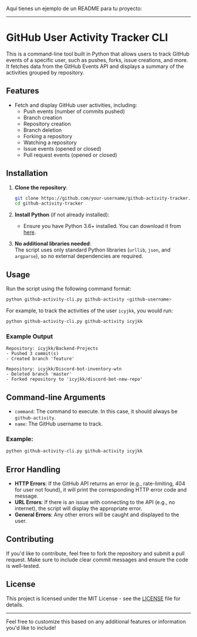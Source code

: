 Aquí tienes un ejemplo de un README para tu proyecto:

---

# GitHub User Activity Tracker CLI

This is a command-line tool built in Python that allows users to track GitHub events of a specific user, such as pushes, forks, issue creations, and more. It fetches data from the GitHub Events API and displays a summary of the activities grouped by repository.

## Features

- Fetch and display GitHub user activities, including:
  - Push events (number of commits pushed)
  - Branch creation
  - Repository creation
  - Branch deletion
  - Forking a repository
  - Watching a repository
  - Issue events (opened or closed)
  - Pull request events (opened or closed)

## Installation

1. **Clone the repository**:
   ```bash
   git clone https://github.com/your-username/github-activity-tracker.git
   cd github-activity-tracker
   ```

2. **Install Python** (if not already installed):  
   - Ensure you have Python 3.6+ installed. You can download it from [here](https://www.python.org/downloads/).

3. **No additional libraries needed**:  
   The script uses only standard Python libraries (`urllib`, `json`, and `argparse`), so no external dependencies are required.

## Usage

Run the script using the following command format:

```bash
python github-activity-cli.py github-activity <github-username>
```

For example, to track the activities of the user `icyjkk`, you would run:

```bash
python github-activity-cli.py github-activity icyjkk
```

### Example Output

```plaintext
Repository: icyjkk/Backend-Projects
- Pushed 3 commit(s)
- Created branch 'feature'

Repository: icyjkk/Discord-bot-inventory-wtn
- Deleted branch 'master'
- Forked repository to 'icyjkk/discord-bot-new-repo'
```

## Command-line Arguments

- `command`: The command to execute. In this case, it should always be `github-activity`.
- `name`: The GitHub username to track.

### Example:

```bash
python github-activity-cli.py github-activity icyjkk
```

## Error Handling

- **HTTP Errors**: If the GitHub API returns an error (e.g., rate-limiting, 404 for user not found), it will print the corresponding HTTP error code and message.
- **URL Errors**: If there is an issue with connecting to the API (e.g., no internet), the script will display the appropriate error.
- **General Errors**: Any other errors will be caught and displayed to the user.

## Contributing

If you'd like to contribute, feel free to fork the repository and submit a pull request. Make sure to include clear commit messages and ensure the code is well-tested.

## License

This project is licensed under the MIT License - see the [LICENSE](LICENSE) file for details.

---

Feel free to customize this based on any additional features or information you'd like to include!

